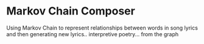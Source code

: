 # Markov Chain Composer
Using Markov Chain to represent relationships between words in song lyrics and then generating new lyrics.. interpretive poetry... from the graph



